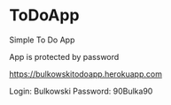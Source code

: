# ToDoApp
Simple To Do App

App is protected by password

https://bulkowskitodoapp.herokuapp.com

Login: Bulkowski 
Password: 90Bulka90

